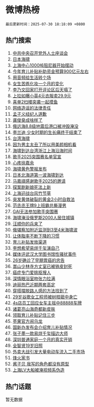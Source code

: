 # 微博热榜

`最后更新时间：2025-07-30 18:18:09 +0800`

## 热门搜索

1. [中共中央召开党外人士座谈会](https://m.weibo.cn/search?containerid=100103type%3D1%26t%3D10%26q%3D%23%E4%B8%AD%E5%85%B1%E4%B8%AD%E5%A4%AE%E5%8F%AC%E5%BC%80%E5%85%9A%E5%A4%96%E4%BA%BA%E5%A3%AB%E5%BA%A7%E8%B0%88%E4%BC%9A%23&stream_entry_id=51&isnewpage=1&extparam=seat%3D1%26cate%3D10103%26pos%3D0%26q%3D%2523%25E4%25B8%25AD%25E5%2585%25B1%25E4%25B8%25AD%25E5%25A4%25AE%25E5%258F%25AC%25E5%25BC%2580%25E5%2585%259A%25E5%25A4%2596%25E4%25BA%25BA%25E5%25A3%25AB%25E5%25BA%25A7%25E8%25B0%2588%25E4%25BC%259A%2523%26filter_type%3Drealtimehot%26stream_entry_id%3D51%26dgr%3D0%26c_type%3D51%26display_time%3D1753870688%26pre_seqid%3D175387068813003035733106)
1. [日本海啸](https://m.weibo.cn/search?containerid=100103type%3D1%26t%3D10%26q%3D%E6%97%A5%E6%9C%AC%E6%B5%B7%E5%95%B8&stream_entry_id=31&isnewpage=1&extparam=seat%3D1%26filter_type%3Drealtimehot%26band_rank%3D1%26c_type%3D31%26lcate%3D5001%26cate%3D5001%26pos%3D0%26flag%3D2%26q%3D%25E6%2597%25A5%25E6%259C%25AC%25E6%25B5%25B7%25E5%2595%25B8%26stream_entry_id%3D31%26dgr%3D0%26realpos%3D1%26display_time%3D1753870688%26pre_seqid%3D175387068813003035733106)
1. [上海中心1000吨阻尼器开始摆动](https://m.weibo.cn/search?containerid=100103type%3D1%26t%3D10%26q%3D%23%E4%B8%8A%E6%B5%B7%E4%B8%AD%E5%BF%831000%E5%90%A8%E9%98%BB%E5%B0%BC%E5%99%A8%E5%BC%80%E5%A7%8B%E6%91%86%E5%8A%A8%23&stream_entry_id=31&isnewpage=1&extparam=seat%3D1%26filter_type%3Drealtimehot%26band_rank%3D2%26c_type%3D31%26lcate%3D5001%26cate%3D5001%26pos%3D1%26flag%3D2%26q%3D%2523%25E4%25B8%258A%25E6%25B5%25B7%25E4%25B8%25AD%25E5%25BF%25831000%25E5%2590%25A8%25E9%2598%25BB%25E5%25B0%25BC%25E5%2599%25A8%25E5%25BC%2580%25E5%25A7%258B%25E6%2591%2586%25E5%258A%25A8%2523%26stream_entry_id%3D31%26dgr%3D0%26realpos%3D2%26display_time%3D1753870688%26pre_seqid%3D175387068813003035733106)
1. [今年育儿补贴补助资金预算900亿元左右](https://m.weibo.cn/search?containerid=100103type%3D1%26t%3D10%26q%3D%23%E4%BB%8A%E5%B9%B4%E8%82%B2%E5%84%BF%E8%A1%A5%E8%B4%B4%E8%A1%A5%E5%8A%A9%E8%B5%84%E9%87%91%E9%A2%84%E7%AE%97900%E4%BA%BF%E5%85%83%E5%B7%A6%E5%8F%B3%23&stream_entry_id=31&isnewpage=1&extparam=seat%3D1%26filter_type%3Drealtimehot%26band_rank%3D3%26c_type%3D31%26lcate%3D5001%26cate%3D5001%26pos%3D2%26flag%3D0%26q%3D%2523%25E4%25BB%258A%25E5%25B9%25B4%25E8%2582%25B2%25E5%2584%25BF%25E8%25A1%25A5%25E8%25B4%25B4%25E8%25A1%25A5%25E5%258A%25A9%25E8%25B5%2584%25E9%2587%2591%25E9%25A2%2584%25E7%25AE%2597900%25E4%25BA%25BF%25E5%2585%2583%25E5%25B7%25A6%25E5%258F%25B3%2523%26stream_entry_id%3D31%26dgr%3D0%26realpos%3D3%26display_time%3D1753870688%26pre_seqid%3D175387068813003035733106)
1. [用音频给生活转个场](https://m.weibo.cn/search?containerid=100103type%3D1%26t%3D10%26q%3D%23%E7%94%A8%E9%9F%B3%E9%A2%91%E7%BB%99%E7%94%9F%E6%B4%BB%E8%BD%AC%E4%B8%AA%E5%9C%BA%23&stream_entry_id=31&isnewpage=1&extparam=seat%3D1%26filter_type%3Drealtimehot%26band_rank%3D4%26c_type%3D31%26lcate%3D5001%26cate%3D5001%26pos%3D3%26is_ad_pos%3D1%26q%3D%2523%25E7%2594%25A8%25E9%259F%25B3%25E9%25A2%2591%25E7%25BB%2599%25E7%2594%259F%25E6%25B4%25BB%25E8%25BD%25AC%25E4%25B8%25AA%25E5%259C%25BA%2523%26stream_entry_id%3D31%26dgr%3D0%26adid%3D295311%26display_time%3D1753870688%26pre_seqid%3D175387068813003035733106)
1. [女生苦练化妆一个月的变化](https://m.weibo.cn/search?containerid=100103type%3D1%26t%3D10%26q%3D%E5%A5%B3%E7%94%9F%E8%8B%A6%E7%BB%83%E5%8C%96%E5%A6%86%E4%B8%80%E4%B8%AA%E6%9C%88%E7%9A%84%E5%8F%98%E5%8C%96&stream_entry_id=31&isnewpage=1&extparam=seat%3D1%26filter_type%3Drealtimehot%26band_rank%3D4%26c_type%3D31%26lcate%3D5001%26cate%3D5001%26pos%3D4%26flag%3D2%26q%3D%25E5%25A5%25B3%25E7%2594%259F%25E8%258B%25A6%25E7%25BB%2583%25E5%258C%2596%25E5%25A6%2586%25E4%25B8%2580%25E4%25B8%25AA%25E6%259C%2588%25E7%259A%2584%25E5%258F%2598%25E5%258C%2596%26stream_entry_id%3D31%26dgr%3D0%26realpos%3D4%26display_time%3D1753870688%26pre_seqid%3D175387068813003035733106)
1. [李乃文回家打开评论区后天塌了](https://m.weibo.cn/search?containerid=100103type%3D1%26t%3D10%26q%3D%23%E6%9D%8E%E4%B9%83%E6%96%87%E5%9B%9E%E5%AE%B6%E6%89%93%E5%BC%80%E8%AF%84%E8%AE%BA%E5%8C%BA%E5%90%8E%E5%A4%A9%E5%A1%8C%E4%BA%86%23&stream_entry_id=31&isnewpage=1&extparam=seat%3D1%26filter_type%3Drealtimehot%26band_rank%3D5%26c_type%3D31%26lcate%3D5001%26cate%3D5001%26pos%3D5%26flag%3D1%26q%3D%2523%25E6%259D%258E%25E4%25B9%2583%25E6%2596%2587%25E5%259B%259E%25E5%25AE%25B6%25E6%2589%2593%25E5%25BC%2580%25E8%25AF%2584%25E8%25AE%25BA%25E5%258C%25BA%25E5%2590%258E%25E5%25A4%25A9%25E5%25A1%258C%25E4%25BA%2586%2523%26stream_entry_id%3D31%26dgr%3D0%26realpos%3D5%26display_time%3D1753870688%26pre_seqid%3D175387068813003035733106)
1. [上拉如曝小英4元衣服卖29.9元](https://m.weibo.cn/search?containerid=100103type%3D1%26t%3D10%26q%3D%23%E4%B8%8A%E6%8B%89%E5%A6%82%E6%9B%9D%E5%B0%8F%E8%8B%B14%E5%85%83%E8%A1%A3%E6%9C%8D%E5%8D%9629.9%E5%85%83%23&stream_entry_id=31&isnewpage=1&extparam=seat%3D1%26filter_type%3Drealtimehot%26band_rank%3D6%26c_type%3D31%26lcate%3D5001%26cate%3D5001%26pos%3D6%26flag%3D2%26q%3D%2523%25E4%25B8%258A%25E6%258B%2589%25E5%25A6%2582%25E6%259B%259D%25E5%25B0%258F%25E8%258B%25B14%25E5%2585%2583%25E8%25A1%25A3%25E6%259C%258D%25E5%258D%259629.9%25E5%2585%2583%2523%26stream_entry_id%3D31%26dgr%3D0%26realpos%3D6%26display_time%3D1753870688%26pre_seqid%3D175387068813003035733106)
1. [喜单2扫楼突袭一起摸鱼](https://m.weibo.cn/search?containerid=100103type%3D1%26t%3D10%26q%3D%23%E5%96%9C%E5%8D%952%E6%89%AB%E6%A5%BC%E7%AA%81%E8%A2%AD%E4%B8%80%E8%B5%B7%E6%91%B8%E9%B1%BC%23&stream_entry_id=31&isnewpage=1&extparam=seat%3D1%26filter_type%3Drealtimehot%26band_rank%3D7%26c_type%3D31%26lcate%3D5001%26cate%3D5001%26pos%3D7%26is_ad_pos%3D1%26q%3D%2523%25E5%2596%259C%25E5%258D%25952%25E6%2589%25AB%25E6%25A5%25BC%25E7%25AA%2581%25E8%25A2%25AD%25E4%25B8%2580%25E8%25B5%25B7%25E6%2591%25B8%25E9%25B1%25BC%2523%26stream_entry_id%3D31%26dgr%3D0%26adid%3D295157%26display_time%3D1753870688%26pre_seqid%3D175387068813003035733106)
1. [网络造谣的法律责任](https://m.weibo.cn/search?containerid=100103type%3D1%26t%3D10%26q%3D%23%E7%BD%91%E7%BB%9C%E9%80%A0%E8%B0%A3%E7%9A%84%E6%B3%95%E5%BE%8B%E8%B4%A3%E4%BB%BB%23&stream_entry_id=31&isnewpage=1&extparam=seat%3D1%26filter_type%3Drealtimehot%26band_rank%3D7%26c_type%3D31%26lcate%3D5001%26cate%3D5001%26pos%3D8%26flag%3D0%26q%3D%2523%25E7%25BD%2591%25E7%25BB%259C%25E9%2580%25A0%25E8%25B0%25A3%25E7%259A%2584%25E6%25B3%2595%25E5%25BE%258B%25E8%25B4%25A3%25E4%25BB%25BB%2523%26stream_entry_id%3D31%26dgr%3D0%26realpos%3D7%26display_time%3D1753870688%26pre_seqid%3D175387068813003035733106)
1. [孟子义经纪人道歉](https://m.weibo.cn/search?containerid=100103type%3D1%26t%3D10%26q%3D%23%E5%AD%9F%E5%AD%90%E4%B9%89%E7%BB%8F%E7%BA%AA%E4%BA%BA%E9%81%93%E6%AD%89%23&stream_entry_id=31&isnewpage=1&extparam=seat%3D1%26filter_type%3Drealtimehot%26band_rank%3D8%26c_type%3D31%26lcate%3D5001%26cate%3D5001%26pos%3D9%26flag%3D1%26q%3D%2523%25E5%25AD%259F%25E5%25AD%2590%25E4%25B9%2589%25E7%25BB%258F%25E7%25BA%25AA%25E4%25BA%25BA%25E9%2581%2593%25E6%25AD%2589%2523%26stream_entry_id%3D31%26dgr%3D0%26realpos%3D8%26display_time%3D1753870688%26pre_seqid%3D175387068813003035733106)
1. [龚俊臭成啥样了](https://m.weibo.cn/search?containerid=100103type%3D1%26t%3D10%26q%3D%E9%BE%9A%E4%BF%8A%E8%87%AD%E6%88%90%E5%95%A5%E6%A0%B7%E4%BA%86&stream_entry_id=31&isnewpage=1&extparam=seat%3D1%26filter_type%3Drealtimehot%26band_rank%3D9%26c_type%3D31%26lcate%3D5001%26cate%3D5001%26pos%3D10%26flag%3D1%26q%3D%25E9%25BE%259A%25E4%25BF%258A%25E8%2587%25AD%25E6%2588%2590%25E5%2595%25A5%25E6%25A0%25B7%25E4%25BA%2586%26stream_entry_id%3D31%26dgr%3D0%26realpos%3D9%26display_time%3D1753870688%26pre_seqid%3D175387068813003035733106)
1. [俄远海8.8级地震后港口被冲毁淹没](https://m.weibo.cn/search?containerid=100103type%3D1%26t%3D10%26q%3D%23%E4%BF%84%E8%BF%9C%E6%B5%B78.8%E7%BA%A7%E5%9C%B0%E9%9C%87%E5%90%8E%E6%B8%AF%E5%8F%A3%E8%A2%AB%E5%86%B2%E6%AF%81%E6%B7%B9%E6%B2%A1%23&stream_entry_id=31&isnewpage=1&extparam=seat%3D1%26filter_type%3Drealtimehot%26band_rank%3D10%26c_type%3D31%26lcate%3D5001%26cate%3D5001%26pos%3D11%26flag%3D0%26q%3D%2523%25E4%25BF%2584%25E8%25BF%259C%25E6%25B5%25B78.8%25E7%25BA%25A7%25E5%259C%25B0%25E9%259C%2587%25E5%2590%258E%25E6%25B8%25AF%25E5%258F%25A3%25E8%25A2%25AB%25E5%2586%25B2%25E6%25AF%2581%25E6%25B7%25B9%25E6%25B2%25A1%2523%26stream_entry_id%3D31%26dgr%3D0%26realpos%3D10%26display_time%3D1753870688%26pre_seqid%3D175387068813003035733106)
1. [李兰迪 少女时期的生长痛终于结束了](https://m.weibo.cn/search?containerid=100103type%3D1%26t%3D10%26q%3D%E6%9D%8E%E5%85%B0%E8%BF%AA+%E5%B0%91%E5%A5%B3%E6%97%B6%E6%9C%9F%E7%9A%84%E7%94%9F%E9%95%BF%E7%97%9B%E7%BB%88%E4%BA%8E%E7%BB%93%E6%9D%9F%E4%BA%86&stream_entry_id=31&isnewpage=1&extparam=seat%3D1%26filter_type%3Drealtimehot%26band_rank%3D11%26c_type%3D31%26lcate%3D5001%26cate%3D5001%26pos%3D12%26flag%3D1%26q%3D%25E6%259D%258E%25E5%2585%25B0%25E8%25BF%25AA%2520%25E5%25B0%2591%25E5%25A5%25B3%25E6%2597%25B6%25E6%259C%259F%25E7%259A%2584%25E7%2594%259F%25E9%2595%25BF%25E7%2597%259B%25E7%25BB%2588%25E4%25BA%258E%25E7%25BB%2593%25E6%259D%259F%25E4%25BA%2586%26stream_entry_id%3D31%26dgr%3D0%26realpos%3D11%26display_time%3D1753870688%26pre_seqid%3D175387068813003035733106)
1. [台湾海啸](https://m.weibo.cn/search?containerid=100103type%3D1%26t%3D10%26q%3D%E5%8F%B0%E6%B9%BE%E6%B5%B7%E5%95%B8&stream_entry_id=31&isnewpage=1&extparam=seat%3D1%26filter_type%3Drealtimehot%26band_rank%3D12%26c_type%3D31%26lcate%3D5001%26cate%3D5001%26pos%3D13%26flag%3D0%26q%3D%25E5%258F%25B0%25E6%25B9%25BE%25E6%25B5%25B7%25E5%2595%25B8%26stream_entry_id%3D31%26dgr%3D0%26realpos%3D12%26display_time%3D1753870688%26pre_seqid%3D175387068813003035733106)
1. [因为男主太丑了所以用美颜相机看](https://m.weibo.cn/search?containerid=100103type%3D1%26t%3D10%26q%3D%E5%9B%A0%E4%B8%BA%E7%94%B7%E4%B8%BB%E5%A4%AA%E4%B8%91%E4%BA%86%E6%89%80%E4%BB%A5%E7%94%A8%E7%BE%8E%E9%A2%9C%E7%9B%B8%E6%9C%BA%E7%9C%8B&stream_entry_id=31&isnewpage=1&extparam=seat%3D1%26filter_type%3Drealtimehot%26band_rank%3D13%26c_type%3D31%26lcate%3D5001%26cate%3D5001%26pos%3D14%26flag%3D1%26q%3D%25E5%259B%25A0%25E4%25B8%25BA%25E7%2594%25B7%25E4%25B8%25BB%25E5%25A4%25AA%25E4%25B8%2591%25E4%25BA%2586%25E6%2589%2580%25E4%25BB%25A5%25E7%2594%25A8%25E7%25BE%258E%25E9%25A2%259C%25E7%259B%25B8%25E6%259C%25BA%25E7%259C%258B%26stream_entry_id%3D31%26dgr%3D0%26realpos%3D13%26display_time%3D1753870688%26pre_seqid%3D175387068813003035733106)
1. [海啸到达台湾浙江上海沿海时间](https://m.weibo.cn/search?containerid=100103type%3D1%26t%3D10%26q%3D%23%E6%B5%B7%E5%95%B8%E5%88%B0%E8%BE%BE%E5%8F%B0%E6%B9%BE%E6%B5%99%E6%B1%9F%E4%B8%8A%E6%B5%B7%E6%B2%BF%E6%B5%B7%E6%97%B6%E9%97%B4%23&stream_entry_id=31&isnewpage=1&extparam=seat%3D1%26filter_type%3Drealtimehot%26band_rank%3D14%26c_type%3D31%26lcate%3D5001%26cate%3D5001%26pos%3D15%26flag%3D0%26q%3D%2523%25E6%25B5%25B7%25E5%2595%25B8%25E5%2588%25B0%25E8%25BE%25BE%25E5%258F%25B0%25E6%25B9%25BE%25E6%25B5%2599%25E6%25B1%259F%25E4%25B8%258A%25E6%25B5%25B7%25E6%25B2%25BF%25E6%25B5%25B7%25E6%2597%25B6%25E9%2597%25B4%2523%26stream_entry_id%3D31%26dgr%3D0%26realpos%3D14%26display_time%3D1753870688%26pre_seqid%3D175387068813003035733106)
1. [歌手2025突围赛名单官宣](https://m.weibo.cn/search?containerid=100103type%3D1%26t%3D10%26q%3D%23%E6%AD%8C%E6%89%8B2025%E7%AA%81%E5%9B%B4%E8%B5%9B%E5%90%8D%E5%8D%95%E5%AE%98%E5%AE%A3%23&stream_entry_id=31&isnewpage=1&extparam=seat%3D1%26filter_type%3Drealtimehot%26band_rank%3D15%26c_type%3D31%26lcate%3D5001%26cate%3D5001%26pos%3D16%26flag%3D1%26q%3D%2523%25E6%25AD%258C%25E6%2589%258B2025%25E7%25AA%2581%25E5%259B%25B4%25E8%25B5%259B%25E5%2590%258D%25E5%258D%2595%25E5%25AE%2598%25E5%25AE%25A3%2523%26stream_entry_id%3D31%26dgr%3D0%26realpos%3D15%26display_time%3D1753870688%26pre_seqid%3D175387068813003035733106)
1. [心疼徐嘉余](https://m.weibo.cn/search?containerid=100103type%3D1%26t%3D10%26q%3D%E5%BF%83%E7%96%BC%E5%BE%90%E5%98%89%E4%BD%99&stream_entry_id=31&isnewpage=1&extparam=seat%3D1%26filter_type%3Drealtimehot%26band_rank%3D16%26c_type%3D31%26lcate%3D5001%26cate%3D5001%26pos%3D17%26flag%3D1%26q%3D%25E5%25BF%2583%25E7%2596%25BC%25E5%25BE%2590%25E5%2598%2589%25E4%25BD%2599%26stream_entry_id%3D31%26dgr%3D0%26realpos%3D16%26display_time%3D1753870688%26pre_seqid%3D175387068813003035733106)
1. [海啸黄色警报发布](https://m.weibo.cn/search?containerid=100103type%3D1%26t%3D10%26q%3D%23%E6%B5%B7%E5%95%B8%E9%BB%84%E8%89%B2%E8%AD%A6%E6%8A%A5%E5%8F%91%E5%B8%83%23&stream_entry_id=31&isnewpage=1&extparam=seat%3D1%26filter_type%3Drealtimehot%26band_rank%3D17%26c_type%3D31%26lcate%3D5001%26cate%3D5001%26pos%3D18%26flag%3D0%26q%3D%2523%25E6%25B5%25B7%25E5%2595%25B8%25E9%25BB%2584%25E8%2589%25B2%25E8%25AD%25A6%25E6%258A%25A5%25E5%258F%2591%25E5%25B8%2583%2523%26stream_entry_id%3D31%26dgr%3D0%26realpos%3D17%26display_time%3D1753870688%26pre_seqid%3D175387068813003035733106)
1. [日本北海道第一波海啸到达](https://m.weibo.cn/search?containerid=100103type%3D1%26t%3D10%26q%3D%23%E6%97%A5%E6%9C%AC%E5%8C%97%E6%B5%B7%E9%81%93%E7%AC%AC%E4%B8%80%E6%B3%A2%E6%B5%B7%E5%95%B8%E5%88%B0%E8%BE%BE%23&stream_entry_id=31&isnewpage=1&extparam=seat%3D1%26filter_type%3Drealtimehot%26band_rank%3D18%26c_type%3D31%26lcate%3D5001%26cate%3D5001%26pos%3D19%26flag%3D0%26q%3D%2523%25E6%2597%25A5%25E6%259C%25AC%25E5%258C%2597%25E6%25B5%25B7%25E9%2581%2593%25E7%25AC%25AC%25E4%25B8%2580%25E6%25B3%25A2%25E6%25B5%25B7%25E5%2595%25B8%25E5%2588%25B0%25E8%25BE%25BE%2523%26stream_entry_id%3D31%26dgr%3D0%26realpos%3D18%26display_time%3D1753870688%26pre_seqid%3D175387068813003035733106)
1. [马嘉祺感谢歌手2025的邀请](https://m.weibo.cn/search?containerid=100103type%3D1%26t%3D10%26q%3D%23%E9%A9%AC%E5%98%89%E7%A5%BA%E6%84%9F%E8%B0%A2%E6%AD%8C%E6%89%8B2025%E7%9A%84%E9%82%80%E8%AF%B7%23&stream_entry_id=31&isnewpage=1&extparam=seat%3D1%26filter_type%3Drealtimehot%26band_rank%3D19%26c_type%3D31%26lcate%3D5001%26cate%3D5001%26pos%3D20%26flag%3D1%26q%3D%2523%25E9%25A9%25AC%25E5%2598%2589%25E7%25A5%25BA%25E6%2584%259F%25E8%25B0%25A2%25E6%25AD%258C%25E6%2589%258B2025%25E7%259A%2584%25E9%2582%2580%25E8%25AF%25B7%2523%26stream_entry_id%3D31%26dgr%3D0%26realpos%3D19%26display_time%3D1753870688%26pre_seqid%3D175387068813003035733106)
1. [探案剧新娘死法上新](https://m.weibo.cn/search?containerid=100103type%3D1%26t%3D10%26q%3D%E6%8E%A2%E6%A1%88%E5%89%A7%E6%96%B0%E5%A8%98%E6%AD%BB%E6%B3%95%E4%B8%8A%E6%96%B0&stream_entry_id=31&isnewpage=1&extparam=seat%3D1%26filter_type%3Drealtimehot%26band_rank%3D20%26c_type%3D31%26lcate%3D5001%26cate%3D5001%26pos%3D21%26flag%3D1%26q%3D%25E6%258E%25A2%25E6%25A1%2588%25E5%2589%25A7%25E6%2596%25B0%25E5%25A8%2598%25E6%25AD%25BB%25E6%25B3%2595%25E4%25B8%258A%25E6%2596%25B0%26stream_entry_id%3D31%26dgr%3D0%26realpos%3D20%26display_time%3D1753870688%26pre_seqid%3D175387068813003035733106)
1. [上海迎战台风竹节草](https://m.weibo.cn/search?containerid=100103type%3D1%26t%3D10%26q%3D%23%E4%B8%8A%E6%B5%B7%E8%BF%8E%E6%88%98%E5%8F%B0%E9%A3%8E%E7%AB%B9%E8%8A%82%E8%8D%89%23&stream_entry_id=31&isnewpage=1&extparam=seat%3D1%26filter_type%3Drealtimehot%26band_rank%3D21%26c_type%3D31%26lcate%3D5001%26cate%3D5001%26pos%3D22%26flag%3D1%26q%3D%2523%25E4%25B8%258A%25E6%25B5%25B7%25E8%25BF%258E%25E6%2588%2598%25E5%258F%25B0%25E9%25A3%258E%25E7%25AB%25B9%25E8%258A%2582%25E8%258D%2589%2523%26stream_entry_id%3D31%26dgr%3D0%26realpos%3D21%26display_time%3D1753870688%26pre_seqid%3D175387068813003035733106)
1. [突发黄体破裂的黄金2小时自救法](https://m.weibo.cn/search?containerid=100103type%3D1%26t%3D10%26q%3D%E7%AA%81%E5%8F%91%E9%BB%84%E4%BD%93%E7%A0%B4%E8%A3%82%E7%9A%84%E9%BB%84%E9%87%912%E5%B0%8F%E6%97%B6%E8%87%AA%E6%95%91%E6%B3%95&stream_entry_id=31&isnewpage=1&extparam=seat%3D1%26filter_type%3Drealtimehot%26band_rank%3D22%26c_type%3D31%26lcate%3D5001%26cate%3D5001%26pos%3D23%26flag%3D1%26q%3D%25E7%25AA%2581%25E5%258F%2591%25E9%25BB%2584%25E4%25BD%2593%25E7%25A0%25B4%25E8%25A3%2582%25E7%259A%2584%25E9%25BB%2584%25E9%2587%25912%25E5%25B0%258F%25E6%2597%25B6%25E8%2587%25AA%25E6%2595%2591%25E6%25B3%2595%26stream_entry_id%3D31%26dgr%3D0%26realpos%3D22%26display_time%3D1753870688%26pre_seqid%3D175387068813003035733106)
1. [范丞丞王牌9上班霸总撕漫男](https://m.weibo.cn/search?containerid=100103type%3D1%26t%3D10%26q%3D%E8%8C%83%E4%B8%9E%E4%B8%9E%E7%8E%8B%E7%89%8C9%E4%B8%8A%E7%8F%AD%E9%9C%B8%E6%80%BB%E6%92%95%E6%BC%AB%E7%94%B7&stream_entry_id=31&isnewpage=1&extparam=seat%3D1%26filter_type%3Drealtimehot%26band_rank%3D23%26c_type%3D31%26lcate%3D5001%26cate%3D5001%26pos%3D24%26flag%3D1%26q%3D%25E8%258C%2583%25E4%25B8%259E%25E4%25B8%259E%25E7%258E%258B%25E7%2589%258C9%25E4%25B8%258A%25E7%258F%25AD%25E9%259C%25B8%25E6%2580%25BB%25E6%2592%2595%25E6%25BC%25AB%25E7%2594%25B7%26stream_entry_id%3D31%26dgr%3D0%26realpos%3D23%26display_time%3D1753870688%26pre_seqid%3D175387068813003035733106)
1. [GAI无法参加歌手突围赛](https://m.weibo.cn/search?containerid=100103type%3D1%26t%3D10%26q%3D%23GAI%E6%97%A0%E6%B3%95%E5%8F%82%E5%8A%A0%E6%AD%8C%E6%89%8B%E7%AA%81%E5%9B%B4%E8%B5%9B%23&stream_entry_id=31&isnewpage=1&extparam=seat%3D1%26filter_type%3Drealtimehot%26band_rank%3D24%26c_type%3D31%26lcate%3D5001%26cate%3D5001%26pos%3D25%26flag%3D0%26q%3D%2523GAI%25E6%2597%25A0%25E6%25B3%2595%25E5%258F%2582%25E5%258A%25A0%25E6%25AD%258C%25E6%2589%258B%25E7%25AA%2581%25E5%259B%25B4%25E8%25B5%259B%2523%26stream_entry_id%3D31%26dgr%3D0%26realpos%3D24%26display_time%3D1753870688%26pre_seqid%3D175387068813003035733106)
1. [海啸淹没俄罗斯2000人居住城镇](https://m.weibo.cn/search?containerid=100103type%3D1%26t%3D10%26q%3D%23%E6%B5%B7%E5%95%B8%E6%B7%B9%E6%B2%A1%E4%BF%84%E7%BD%97%E6%96%AF2000%E4%BA%BA%E5%B1%85%E4%BD%8F%E5%9F%8E%E9%95%87%23&stream_entry_id=31&isnewpage=1&extparam=seat%3D1%26filter_type%3Drealtimehot%26band_rank%3D25%26c_type%3D31%26lcate%3D5001%26cate%3D5001%26pos%3D26%26flag%3D0%26q%3D%2523%25E6%25B5%25B7%25E5%2595%25B8%25E6%25B7%25B9%25E6%25B2%25A1%25E4%25BF%2584%25E7%25BD%2597%25E6%2596%25AF2000%25E4%25BA%25BA%25E5%25B1%2585%25E4%25BD%258F%25E5%259F%258E%25E9%2595%2587%2523%26stream_entry_id%3D31%26dgr%3D0%26realpos%3D25%26display_time%3D1753870688%26pre_seqid%3D175387068813003035733106)
1. [汪顺你的兵来了](https://m.weibo.cn/search?containerid=100103type%3D1%26t%3D10%26q%3D%E6%B1%AA%E9%A1%BA%E4%BD%A0%E7%9A%84%E5%85%B5%E6%9D%A5%E4%BA%86&stream_entry_id=31&isnewpage=1&extparam=seat%3D1%26filter_type%3Drealtimehot%26band_rank%3D26%26c_type%3D31%26lcate%3D5001%26cate%3D5001%26pos%3D27%26flag%3D1%26q%3D%25E6%25B1%25AA%25E9%25A1%25BA%25E4%25BD%25A0%25E7%259A%2584%25E5%2585%25B5%25E6%259D%25A5%25E4%25BA%2586%26stream_entry_id%3D31%26dgr%3D0%26realpos%3D26%26display_time%3D1753870688%26pre_seqid%3D175387068813003035733106)
1. [俄堪察加附近监测到3至4米海啸波](https://m.weibo.cn/search?containerid=100103type%3D1%26t%3D10%26q%3D%23%E4%BF%84%E5%A0%AA%E5%AF%9F%E5%8A%A0%E9%99%84%E8%BF%91%E7%9B%91%E6%B5%8B%E5%88%B03%E8%87%B34%E7%B1%B3%E6%B5%B7%E5%95%B8%E6%B3%A2%23&stream_entry_id=31&isnewpage=1&extparam=seat%3D1%26filter_type%3Drealtimehot%26band_rank%3D27%26c_type%3D31%26lcate%3D5001%26cate%3D5001%26pos%3D28%26flag%3D0%26q%3D%2523%25E4%25BF%2584%25E5%25A0%25AA%25E5%25AF%259F%25E5%258A%25A0%25E9%2599%2584%25E8%25BF%2591%25E7%259B%2591%25E6%25B5%258B%25E5%2588%25B03%25E8%2587%25B34%25E7%25B1%25B3%25E6%25B5%25B7%25E5%2595%25B8%25E6%25B3%25A2%2523%26stream_entry_id%3D31%26dgr%3D0%26realpos%3D27%26display_time%3D1753870688%26pre_seqid%3D175387068813003035733106)
1. [让体脂率不断下降的习惯](https://m.weibo.cn/search?containerid=100103type%3D1%26t%3D10%26q%3D%23%E8%AE%A9%E4%BD%93%E8%84%82%E7%8E%87%E4%B8%8D%E6%96%AD%E4%B8%8B%E9%99%8D%E7%9A%84%E4%B9%A0%E6%83%AF%23&stream_entry_id=31&isnewpage=1&extparam=seat%3D1%26filter_type%3Drealtimehot%26band_rank%3D28%26c_type%3D31%26lcate%3D5001%26cate%3D5001%26pos%3D29%26flag%3D0%26q%3D%2523%25E8%25AE%25A9%25E4%25BD%2593%25E8%2584%2582%25E7%258E%2587%25E4%25B8%258D%25E6%2596%25AD%25E4%25B8%258B%25E9%2599%258D%25E7%259A%2584%25E4%25B9%25A0%25E6%2583%25AF%2523%26stream_entry_id%3D31%26dgr%3D0%26realpos%3D28%26display_time%3D1753870688%26pre_seqid%3D175387068813003035733106)
1. [育儿补贴发放渠道](https://m.weibo.cn/search?containerid=100103type%3D1%26t%3D10%26q%3D%23%E8%82%B2%E5%84%BF%E8%A1%A5%E8%B4%B4%E5%8F%91%E6%94%BE%E6%B8%A0%E9%81%93%23&stream_entry_id=31&isnewpage=1&extparam=seat%3D1%26filter_type%3Drealtimehot%26band_rank%3D29%26c_type%3D31%26lcate%3D5001%26cate%3D5001%26pos%3D30%26flag%3D0%26q%3D%2523%25E8%2582%25B2%25E5%2584%25BF%25E8%25A1%25A5%25E8%25B4%25B4%25E5%258F%2591%25E6%2594%25BE%25E6%25B8%25A0%25E9%2581%2593%2523%26stream_entry_id%3D31%26dgr%3D0%26realpos%3D29%26display_time%3D1753870688%26pre_seqid%3D175387068813003035733106)
1. [李想希望易烊千玺演自己](https://m.weibo.cn/search?containerid=100103type%3D1%26t%3D10%26q%3D%23%E6%9D%8E%E6%83%B3%E5%B8%8C%E6%9C%9B%E6%98%93%E7%83%8A%E5%8D%83%E7%8E%BA%E6%BC%94%E8%87%AA%E5%B7%B1%23&stream_entry_id=31&isnewpage=1&extparam=seat%3D1%26filter_type%3Drealtimehot%26band_rank%3D30%26c_type%3D31%26lcate%3D5001%26cate%3D5001%26pos%3D31%26flag%3D1%26q%3D%2523%25E6%259D%258E%25E6%2583%25B3%25E5%25B8%258C%25E6%259C%259B%25E6%2598%2593%25E7%2583%258A%25E5%258D%2583%25E7%258E%25BA%25E6%25BC%2594%25E8%2587%25AA%25E5%25B7%25B1%2523%26stream_entry_id%3D31%26dgr%3D0%26realpos%3D30%26display_time%3D1753870688%26pre_seqid%3D175387068813003035733106)
1. [媒体评武汉大学图书馆性骚扰事件](https://m.weibo.cn/search?containerid=100103type%3D1%26t%3D10%26q%3D%23%E5%AA%92%E4%BD%93%E8%AF%84%E6%AD%A6%E6%B1%89%E5%A4%A7%E5%AD%A6%E5%9B%BE%E4%B9%A6%E9%A6%86%E6%80%A7%E9%AA%9A%E6%89%B0%E4%BA%8B%E4%BB%B6%23&stream_entry_id=31&isnewpage=1&extparam=seat%3D1%26filter_type%3Drealtimehot%26band_rank%3D31%26c_type%3D31%26lcate%3D5001%26cate%3D5001%26pos%3D32%26flag%3D1%26q%3D%2523%25E5%25AA%2592%25E4%25BD%2593%25E8%25AF%2584%25E6%25AD%25A6%25E6%25B1%2589%25E5%25A4%25A7%25E5%25AD%25A6%25E5%259B%25BE%25E4%25B9%25A6%25E9%25A6%2586%25E6%2580%25A7%25E9%25AA%259A%25E6%2589%25B0%25E4%25BA%258B%25E4%25BB%25B6%2523%26stream_entry_id%3D31%26dgr%3D0%26realpos%3D31%26display_time%3D1753870688%26pre_seqid%3D175387068813003035733106)
1. [26岁确诊了早期胃癌的忠告](https://m.weibo.cn/search?containerid=100103type%3D1%26t%3D10%26q%3D26%E5%B2%81%E7%A1%AE%E8%AF%8A%E4%BA%86%E6%97%A9%E6%9C%9F%E8%83%83%E7%99%8C%E7%9A%84%E5%BF%A0%E5%91%8A&stream_entry_id=31&isnewpage=1&extparam=seat%3D1%26filter_type%3Drealtimehot%26band_rank%3D32%26c_type%3D31%26lcate%3D5001%26cate%3D5001%26pos%3D33%26flag%3D1%26q%3D26%25E5%25B2%2581%25E7%25A1%25AE%25E8%25AF%258A%25E4%25BA%2586%25E6%2597%25A9%25E6%259C%259F%25E8%2583%2583%25E7%2599%258C%25E7%259A%2584%25E5%25BF%25A0%25E5%2591%258A%26stream_entry_id%3D31%26dgr%3D0%26realpos%3D32%26display_time%3D1753870688%26pre_seqid%3D175387068813003035733106)
1. [嵩山少林寺方丈室已被铁皮封死](https://m.weibo.cn/search?containerid=100103type%3D1%26t%3D10%26q%3D%23%E5%B5%A9%E5%B1%B1%E5%B0%91%E6%9E%97%E5%AF%BA%E6%96%B9%E4%B8%88%E5%AE%A4%E5%B7%B2%E8%A2%AB%E9%93%81%E7%9A%AE%E5%B0%81%E6%AD%BB%23&stream_entry_id=31&isnewpage=1&extparam=seat%3D1%26filter_type%3Drealtimehot%26band_rank%3D33%26c_type%3D31%26lcate%3D5001%26cate%3D5001%26pos%3D34%26flag%3D0%26q%3D%2523%25E5%25B5%25A9%25E5%25B1%25B1%25E5%25B0%2591%25E6%259E%2597%25E5%25AF%25BA%25E6%2596%25B9%25E4%25B8%2588%25E5%25AE%25A4%25E5%25B7%25B2%25E8%25A2%25AB%25E9%2593%2581%25E7%259A%25AE%25E5%25B0%2581%25E6%25AD%25BB%2523%26stream_entry_id%3D31%26dgr%3D0%26realpos%3D33%26display_time%3D1753870688%26pre_seqid%3D175387068813003035733106)
1. [癌症专门爱挑抠搜人](https://m.weibo.cn/search?containerid=100103type%3D1%26t%3D10%26q%3D%23%E7%99%8C%E7%97%87%E4%B8%93%E9%97%A8%E7%88%B1%E6%8C%91%E6%8A%A0%E6%90%9C%E4%BA%BA%23&stream_entry_id=31&isnewpage=1&extparam=seat%3D1%26filter_type%3Drealtimehot%26band_rank%3D34%26c_type%3D31%26lcate%3D5001%26cate%3D5001%26pos%3D35%26flag%3D1%26q%3D%2523%25E7%2599%258C%25E7%2597%2587%25E4%25B8%2593%25E9%2597%25A8%25E7%2588%25B1%25E6%258C%2591%25E6%258A%25A0%25E6%2590%259C%25E4%25BA%25BA%2523%26stream_entry_id%3D31%26dgr%3D0%26realpos%3D34%26display_time%3D1753870688%26pre_seqid%3D175387068813003035733106)
1. [深情眼浴室吻张力拉满](https://m.weibo.cn/search?containerid=100103type%3D1%26t%3D10%26q%3D%E6%B7%B1%E6%83%85%E7%9C%BC%E6%B5%B4%E5%AE%A4%E5%90%BB%E5%BC%A0%E5%8A%9B%E6%8B%89%E6%BB%A1&stream_entry_id=31&isnewpage=1&extparam=seat%3D1%26filter_type%3Drealtimehot%26band_rank%3D35%26c_type%3D31%26lcate%3D5001%26cate%3D5001%26pos%3D36%26flag%3D1%26q%3D%25E6%25B7%25B1%25E6%2583%2585%25E7%259C%25BC%25E6%25B5%25B4%25E5%25AE%25A4%25E5%2590%25BB%25E5%25BC%25A0%25E5%258A%259B%25E6%258B%2589%25E6%25BB%25A1%26stream_entry_id%3D31%26dgr%3D0%26realpos%3D35%26display_time%3D1753870688%26pre_seqid%3D175387068813003035733106)
1. [迪丽热巴近期两套高定](https://m.weibo.cn/search?containerid=100103type%3D1%26t%3D10%26q%3D%E8%BF%AA%E4%B8%BD%E7%83%AD%E5%B7%B4%E8%BF%91%E6%9C%9F%E4%B8%A4%E5%A5%97%E9%AB%98%E5%AE%9A&stream_entry_id=31&isnewpage=1&extparam=seat%3D1%26filter_type%3Drealtimehot%26band_rank%3D36%26c_type%3D31%26lcate%3D5001%26cate%3D5001%26pos%3D37%26flag%3D1%26q%3D%25E8%25BF%25AA%25E4%25B8%25BD%25E7%2583%25AD%25E5%25B7%25B4%25E8%25BF%2591%25E6%259C%259F%25E4%25B8%25A4%25E5%25A5%2597%25E9%25AB%2598%25E5%25AE%259A%26stream_entry_id%3D31%26dgr%3D0%26realpos%3D36%26display_time%3D1753870688%26pre_seqid%3D175387068813003035733106)
1. [穿搭摆脱路人感的方法找到了](https://m.weibo.cn/search?containerid=100103type%3D1%26t%3D10%26q%3D%23%E7%A9%BF%E6%90%AD%E6%91%86%E8%84%B1%E8%B7%AF%E4%BA%BA%E6%84%9F%E7%9A%84%E6%96%B9%E6%B3%95%E6%89%BE%E5%88%B0%E4%BA%86%23&stream_entry_id=31&isnewpage=1&extparam=seat%3D1%26filter_type%3Drealtimehot%26band_rank%3D37%26c_type%3D31%26lcate%3D5001%26cate%3D5001%26pos%3D38%26flag%3D1%26q%3D%2523%25E7%25A9%25BF%25E6%2590%25AD%25E6%2591%2586%25E8%2584%25B1%25E8%25B7%25AF%25E4%25BA%25BA%25E6%2584%259F%25E7%259A%2584%25E6%2596%25B9%25E6%25B3%2595%25E6%2589%25BE%25E5%2588%25B0%25E4%25BA%2586%2523%26stream_entry_id%3D31%26dgr%3D0%26realpos%3D37%26display_time%3D1753870688%26pre_seqid%3D175387068813003035733106)
1. [29岁谷歌女工程师被树枝砸中身亡](https://m.weibo.cn/search?containerid=100103type%3D1%26t%3D10%26q%3D%2329%E5%B2%81%E8%B0%B7%E6%AD%8C%E5%A5%B3%E5%B7%A5%E7%A8%8B%E5%B8%88%E8%A2%AB%E6%A0%91%E6%9E%9D%E7%A0%B8%E4%B8%AD%E8%BA%AB%E4%BA%A1%23&stream_entry_id=31&isnewpage=1&extparam=seat%3D1%26filter_type%3Drealtimehot%26band_rank%3D38%26c_type%3D31%26lcate%3D5001%26cate%3D5001%26pos%3D39%26flag%3D1%26q%3D%252329%25E5%25B2%2581%25E8%25B0%25B7%25E6%25AD%258C%25E5%25A5%25B3%25E5%25B7%25A5%25E7%25A8%258B%25E5%25B8%2588%25E8%25A2%25AB%25E6%25A0%2591%25E6%259E%259D%25E7%25A0%25B8%25E4%25B8%25AD%25E8%25BA%25AB%25E4%25BA%25A1%2523%26stream_entry_id%3D31%26dgr%3D0%26realpos%3D38%26display_time%3D1753870688%26pre_seqid%3D175387068813003035733106)
1. [4s店员工回应女车主摇中88888车牌](https://m.weibo.cn/search?containerid=100103type%3D1%26t%3D10%26q%3D%234s%E5%BA%97%E5%91%98%E5%B7%A5%E5%9B%9E%E5%BA%94%E5%A5%B3%E8%BD%A6%E4%B8%BB%E6%91%87%E4%B8%AD88888%E8%BD%A6%E7%89%8C%23&stream_entry_id=31&isnewpage=1&extparam=seat%3D1%26filter_type%3Drealtimehot%26band_rank%3D39%26c_type%3D31%26lcate%3D5001%26cate%3D5001%26pos%3D40%26flag%3D1%26q%3D%25234s%25E5%25BA%2597%25E5%2591%2598%25E5%25B7%25A5%25E5%259B%259E%25E5%25BA%2594%25E5%25A5%25B3%25E8%25BD%25A6%25E4%25B8%25BB%25E6%2591%2587%25E4%25B8%25AD88888%25E8%25BD%25A6%25E7%2589%258C%2523%26stream_entry_id%3D31%26dgr%3D0%26realpos%3D39%26display_time%3D1753870688%26pre_seqid%3D175387068813003035733106)
1. [诸葛亮山海奇都新皮肤](https://m.weibo.cn/search?containerid=100103type%3D1%26t%3D10%26q%3D%23%E8%AF%B8%E8%91%9B%E4%BA%AE%E5%B1%B1%E6%B5%B7%E5%A5%87%E9%83%BD%E6%96%B0%E7%9A%AE%E8%82%A4%23&stream_entry_id=31&isnewpage=1&extparam=seat%3D1%26filter_type%3Drealtimehot%26band_rank%3D40%26c_type%3D31%26lcate%3D5001%26cate%3D5001%26pos%3D41%26flag%3D1%26q%3D%2523%25E8%25AF%25B8%25E8%2591%259B%25E4%25BA%25AE%25E5%25B1%25B1%25E6%25B5%25B7%25E5%25A5%2587%25E9%2583%25BD%25E6%2596%25B0%25E7%259A%25AE%25E8%2582%25A4%2523%26stream_entry_id%3D31%26dgr%3D0%26realpos%3D40%26display_time%3D1753870688%26pre_seqid%3D175387068813003035733106)
1. [领取育儿补贴记住三步](https://m.weibo.cn/search?containerid=100103type%3D1%26t%3D10%26q%3D%23%E9%A2%86%E5%8F%96%E8%82%B2%E5%84%BF%E8%A1%A5%E8%B4%B4%E8%AE%B0%E4%BD%8F%E4%B8%89%E6%AD%A5%23&stream_entry_id=31&isnewpage=1&extparam=seat%3D1%26filter_type%3Drealtimehot%26band_rank%3D41%26c_type%3D31%26lcate%3D5001%26cate%3D5001%26pos%3D42%26flag%3D1%26q%3D%2523%25E9%25A2%2586%25E5%258F%2596%25E8%2582%25B2%25E5%2584%25BF%25E8%25A1%25A5%25E8%25B4%25B4%25E8%25AE%25B0%25E4%25BD%258F%25E4%25B8%2589%25E6%25AD%25A5%2523%26stream_entry_id%3D31%26dgr%3D0%26realpos%3D41%26display_time%3D1753870688%26pre_seqid%3D175387068813003035733106)
1. [苹果官方闹乌龙](https://m.weibo.cn/search?containerid=100103type%3D1%26t%3D10%26q%3D%23%E8%8B%B9%E6%9E%9C%E5%AE%98%E6%96%B9%E9%97%B9%E4%B9%8C%E9%BE%99%23&stream_entry_id=31&isnewpage=1&extparam=seat%3D1%26filter_type%3Drealtimehot%26band_rank%3D42%26c_type%3D31%26lcate%3D5001%26cate%3D5001%26pos%3D43%26flag%3D1%26q%3D%2523%25E8%258B%25B9%25E6%259E%259C%25E5%25AE%2598%25E6%2596%25B9%25E9%2597%25B9%25E4%25B9%258C%25E9%25BE%2599%2523%26stream_entry_id%3D31%26dgr%3D0%26realpos%3D42%26display_time%3D1753870688%26pre_seqid%3D175387068813003035733106)
1. [国新办发布会介绍育儿补贴情况](https://m.weibo.cn/search?containerid=100103type%3D1%26t%3D10%26q%3D%23%E5%9B%BD%E6%96%B0%E5%8A%9E%E5%8F%91%E5%B8%83%E4%BC%9A%E4%BB%8B%E7%BB%8D%E8%82%B2%E5%84%BF%E8%A1%A5%E8%B4%B4%E6%83%85%E5%86%B5%23&stream_entry_id=31&isnewpage=1&extparam=seat%3D1%26filter_type%3Drealtimehot%26band_rank%3D43%26c_type%3D31%26lcate%3D5001%26cate%3D5001%26pos%3D44%26flag%3D0%26q%3D%2523%25E5%259B%25BD%25E6%2596%25B0%25E5%258A%259E%25E5%258F%2591%25E5%25B8%2583%25E4%25BC%259A%25E4%25BB%258B%25E7%25BB%258D%25E8%2582%25B2%25E5%2584%25BF%25E8%25A1%25A5%25E8%25B4%25B4%25E6%2583%2585%25E5%2586%25B5%2523%26stream_entry_id%3D31%26dgr%3D0%26realpos%3D43%26display_time%3D1753870688%26pre_seqid%3D175387068813003035733106)
1. [张子墨一款易烊千玺描边大师](https://m.weibo.cn/search?containerid=100103type%3D1%26t%3D10%26q%3D%E5%BC%A0%E5%AD%90%E5%A2%A8%E4%B8%80%E6%AC%BE%E6%98%93%E7%83%8A%E5%8D%83%E7%8E%BA%E6%8F%8F%E8%BE%B9%E5%A4%A7%E5%B8%88&stream_entry_id=31&isnewpage=1&extparam=seat%3D1%26filter_type%3Drealtimehot%26band_rank%3D44%26c_type%3D31%26lcate%3D5001%26cate%3D5001%26pos%3D45%26flag%3D1%26q%3D%25E5%25BC%25A0%25E5%25AD%2590%25E5%25A2%25A8%25E4%25B8%2580%25E6%25AC%25BE%25E6%2598%2593%25E7%2583%258A%25E5%258D%2583%25E7%258E%25BA%25E6%258F%258F%25E8%25BE%25B9%25E5%25A4%25A7%25E5%25B8%2588%26stream_entry_id%3D31%26dgr%3D0%26realpos%3D44%26display_time%3D1753870688%26pre_seqid%3D175387068813003035733106)
1. [深圳普通家庭一个月的真实开销](https://m.weibo.cn/search?containerid=100103type%3D1%26t%3D10%26q%3D%E6%B7%B1%E5%9C%B3%E6%99%AE%E9%80%9A%E5%AE%B6%E5%BA%AD%E4%B8%80%E4%B8%AA%E6%9C%88%E7%9A%84%E7%9C%9F%E5%AE%9E%E5%BC%80%E9%94%80&stream_entry_id=31&isnewpage=1&extparam=seat%3D1%26filter_type%3Drealtimehot%26band_rank%3D45%26c_type%3D31%26lcate%3D5001%26cate%3D5001%26pos%3D46%26flag%3D1%26q%3D%25E6%25B7%25B1%25E5%259C%25B3%25E6%2599%25AE%25E9%2580%259A%25E5%25AE%25B6%25E5%25BA%25AD%25E4%25B8%2580%25E4%25B8%25AA%25E6%259C%2588%25E7%259A%2584%25E7%259C%259F%25E5%25AE%259E%25E5%25BC%2580%25E9%2594%2580%26stream_entry_id%3D31%26dgr%3D0%26realpos%3D45%26display_time%3D1753870688%26pre_seqid%3D175387068813003035733106)
1. [全智贤19岁旧照](https://m.weibo.cn/search?containerid=100103type%3D1%26t%3D10%26q%3D%23%E5%85%A8%E6%99%BA%E8%B4%A419%E5%B2%81%E6%97%A7%E7%85%A7%23&stream_entry_id=31&isnewpage=1&extparam=seat%3D1%26filter_type%3Drealtimehot%26band_rank%3D46%26c_type%3D31%26lcate%3D5001%26cate%3D5001%26pos%3D47%26flag%3D1%26q%3D%2523%25E5%2585%25A8%25E6%2599%25BA%25E8%25B4%25A419%25E5%25B2%2581%25E6%2597%25A7%25E7%2585%25A7%2523%26stream_entry_id%3D31%26dgr%3D0%26realpos%3D46%26display_time%3D1753870688%26pre_seqid%3D175387068813003035733106)
1. [外卖大战引发大量电动车流入二手市场](https://m.weibo.cn/search?containerid=100103type%3D1%26t%3D10%26q%3D%23%E5%A4%96%E5%8D%96%E5%A4%A7%E6%88%98%E5%BC%95%E5%8F%91%E5%A4%A7%E9%87%8F%E7%94%B5%E5%8A%A8%E8%BD%A6%E6%B5%81%E5%85%A5%E4%BA%8C%E6%89%8B%E5%B8%82%E5%9C%BA%23&stream_entry_id=31&isnewpage=1&extparam=seat%3D1%26filter_type%3Drealtimehot%26band_rank%3D47%26c_type%3D31%26lcate%3D5001%26cate%3D5001%26pos%3D48%26flag%3D1%26q%3D%2523%25E5%25A4%2596%25E5%258D%2596%25E5%25A4%25A7%25E6%2588%2598%25E5%25BC%2595%25E5%258F%2591%25E5%25A4%25A7%25E9%2587%258F%25E7%2594%25B5%25E5%258A%25A8%25E8%25BD%25A6%25E6%25B5%2581%25E5%2585%25A5%25E4%25BA%258C%25E6%2589%258B%25E5%25B8%2582%25E5%259C%25BA%2523%26stream_entry_id%3D31%26dgr%3D0%26realpos%3D47%26display_time%3D1753870688%26pre_seqid%3D175387068813003035733106)
1. [烽火家书](https://m.weibo.cn/search?containerid=100103type%3D1%26t%3D10%26q%3D%23%E7%83%BD%E7%81%AB%E5%AE%B6%E4%B9%A6%23&stream_entry_id=31&isnewpage=1&extparam=seat%3D1%26filter_type%3Drealtimehot%26band_rank%3D48%26c_type%3D31%26lcate%3D5001%26cate%3D5001%26pos%3D49%26flag%3D1%26q%3D%2523%25E7%2583%25BD%25E7%2581%25AB%25E5%25AE%25B6%25E4%25B9%25A6%2523%26stream_entry_id%3D31%26dgr%3D0%26realpos%3D48%26display_time%3D1753870688%26pre_seqid%3D175387068813003035733106)
1. [酱子贝 我写的角色都没有原型](https://m.weibo.cn/search?containerid=100103type%3D1%26t%3D10%26q%3D%E9%85%B1%E5%AD%90%E8%B4%9D+%E6%88%91%E5%86%99%E7%9A%84%E8%A7%92%E8%89%B2%E9%83%BD%E6%B2%A1%E6%9C%89%E5%8E%9F%E5%9E%8B&stream_entry_id=31&isnewpage=1&extparam=seat%3D1%26filter_type%3Drealtimehot%26band_rank%3D49%26c_type%3D31%26lcate%3D5001%26cate%3D5001%26pos%3D50%26flag%3D0%26q%3D%25E9%2585%25B1%25E5%25AD%2590%25E8%25B4%259D%2520%25E6%2588%2591%25E5%2586%2599%25E7%259A%2584%25E8%25A7%2592%25E8%2589%25B2%25E9%2583%25BD%25E6%25B2%25A1%25E6%259C%2589%25E5%258E%259F%25E5%259E%258B%26stream_entry_id%3D31%26dgr%3D0%26realpos%3D49%26display_time%3D1753870688%26pre_seqid%3D175387068813003035733106)
1. [上海LV大船被淹视频系伪造](https://m.weibo.cn/search?containerid=100103type%3D1%26t%3D10%26q%3D%23%E4%B8%8A%E6%B5%B7LV%E5%A4%A7%E8%88%B9%E8%A2%AB%E6%B7%B9%E8%A7%86%E9%A2%91%E7%B3%BB%E4%BC%AA%E9%80%A0%23&stream_entry_id=31&isnewpage=1&extparam=seat%3D1%26filter_type%3Drealtimehot%26band_rank%3D50%26c_type%3D31%26lcate%3D5001%26cate%3D5001%26pos%3D51%26flag%3D1%26q%3D%2523%25E4%25B8%258A%25E6%25B5%25B7LV%25E5%25A4%25A7%25E8%2588%25B9%25E8%25A2%25AB%25E6%25B7%25B9%25E8%25A7%2586%25E9%25A2%2591%25E7%25B3%25BB%25E4%25BC%25AA%25E9%2580%25A0%2523%26stream_entry_id%3D31%26dgr%3D0%26realpos%3D50%26display_time%3D1753870688%26pre_seqid%3D175387068813003035733106)

## 热门话题

暂无数据
